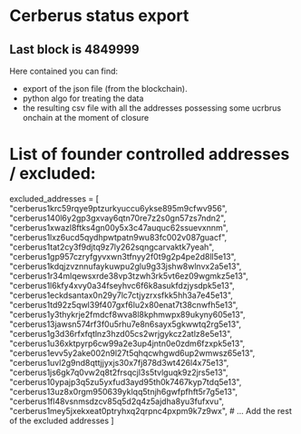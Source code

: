 # Cerberus status export

## Last block is 4849999
Here contained you can find:
* export of the json file (from the blockchain).
* python algo for treating the data
* the resulting csv file with all the addresses possessing some ucrbrus onchain at the moment of closure

# List of founder controlled addresses / excluded:
excluded_addresses = [
    "cerberus1krc59rqye9ptzurkyuccu6ykse895m9cfwv956",
    "cerberus140l6y2gp3gxvay6qtn70re7z2s0gn57zs7ndn2",
    "cerberus1xwazl8ftks4gn00y5x3c47auquc62ssuevxnnm",
    "cerberus1lxz6ucd5qydhpwtpatn9wu83fc002v087guacf",
    "cerberus1tat2cy3f9djtq9z7ly262sqngcarvaktk7yeah",
    "cerberus1gp957czryfgyvxwn3tfnyy2f0t9g2p4pe2d8ll5e13",
    "cerberus1kdqjzvznnufaykuwpu2glu9g33jshw8wlnvx2a5e13",
    "cerberus1r34mlqewsxrde38vp3tzwh3rk5vt6ez09wgmkz5e13",
    "cerberus1l6kfy4xvy0a34fseyhvc6f6k8asukfdzjysdpk5e13",
    "cerberus1eckdsantax0n29y7lc7ctjyzrxsfkk5hh3a7e45e13",
    "cerberus1td92z5qwl39f407gxf6lu2x80enat7t38cnwfh5e13",
    "cerberus1y3thykrje2fmdcf8wva8l8kphmwpx89ukyny605e13",
    "cerberus13jawsn574rf3f0u5rhu7e8n6sayx5gkwwtq2rg5e13",
    "cerberus1g3d36rfxfqtlnz3hzd05cs2wrjgykcz2atlz8e5e13",
    "cerberus1u36xktpyrp6cw99a2e3up4jntn0e0zdm6fzxpk5e13",
    "cerberus1evv5y2ake002n9l27t5qhqcwhgwd6up2wmwsz65e13",
    "cerberus1uvl2g9nd8qttjjyxjs30x7fj878d3wt426l4x75e13",
    "cerberus1js6gk7q0vw2q8t2frsqcjl3s5tvlguqk9z2jrs5e13",
    "cerberus10ypajp3q5zu5yxfud3ayd95th0k7467kyp7tdq5e13",
    "cerberus13uz8x0rgm950639yklqq5tnjh6gwfpfhft5r7g5e13",
    "cerberus1fl48vsnmsdzcv85q5d2q4z5ajdha8yu3fufxvu",
    "cerberus1mey5jxekxeat0ptryhxq2qrpnc4pxpm9k7z9wx",
    # ... Add the rest of the excluded addresses
]
